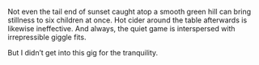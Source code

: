 Not even the tail end of sunset caught atop a smooth green hill can bring stillness to six children at once. Hot cider around the table afterwards is likewise ineffective. And always, the quiet game is interspersed with irrepressible giggle fits.

But I didn’t get into this gig for the tranquility.